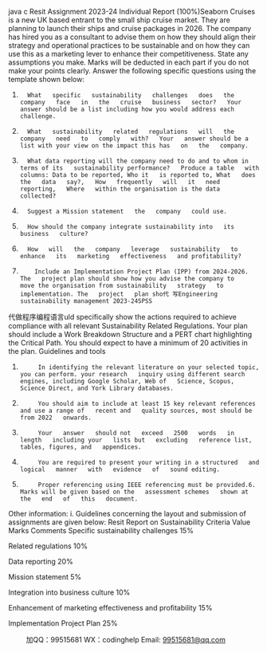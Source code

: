 java c
Resit Assignment 2023-24
Individual Report (100%)Seaborn Cruises   is a new UK based entrant to the   small   ship   cruise   market.   They   are planning   to launch their   ships and   cruise packages   in 2026.    The company has hired you   as   a   consultant   to advise them on how they should align their strategy and operational practices to be   sustainable and on how they can use this as a marketing lever to   enhance their competitiveness.   State any assumptions you make. Marks will be deducted in each part if   you do not make your   points clearly.
Answer the following specific questions using the template shown below:
1.       What   specific   sustainability   challenges   does   the   company   face   in   the   cruise   business   sector?   Your answer should be a list including how you would address each challenge.
2.       What   sustainability   related   regulations   will   the   company   need   to   comply   with?   Your   answer should be a list with your view on the impact this has   on   the   company.
3.       What data reporting will the company need to do and to whom in terms of its   sustainability performance?   Produce a table   with columns: Data to be reported, Who it   is reported to, What   does the   data   say?,   How   frequently   will   it   need   reporting,   Where   within the organisation is the data   collected?
4.       Suggest a Mission statement   the   company   could use.
5.       How should the company integrate sustainability into   its business   culture?
6.       How   will   the   company   leverage   sustainability   to   enhance   its   marketing   effectiveness   and profitability?
7.         Include an Implementation Project Plan (IPP) from 2024-2026.   The   project plan should show how you advise the company to    move the organisation from sustainability   strategy   to implementation. The   project   plan sho代 写Engineering sustainability management 2023-24SPSS
代做程序编程语言uld    specifically    show    the    actions   required   to   achieve   compliance   with   all   relevant   Sustainability   Related   Regulations.   Your plan should include a Work Breakdown   Structure and   a PERT   chart highlighting   the Critical Path.   You should expect to have a minimum of   20 activities   in   the plan.
Guidelines and   tools
1.          In identifying the relevant literature on your selected topic, you can perform. your research   inquiry using different search engines, including Google Scholar, Web of   Science, Scopus,   Science Direct, and York Library databases.
2.          You should aim to include at least 15 key relevant references and use a range of   recent and   quality sources, most should be from 2022   onwards.
3.          Your   answer   should not   exceed   2500   words   in   length   including your   lists but   excluding   reference list, tables, figures, and   appendices.
4.          You are required to present your writing in a structured   and   logical   manner   with   evidence   of   sound editing.
5.          Proper referencing using IEEE referencing must be provided.6.          Marks will be given based on the   assessment schemes   shown at   the   end   of   this   document.
Other information:
i.                   Guidelines concerning the layout and   submission   of   assignments   are given below:
Resit Report on Sustainability
Criteria
Value
Marks
Comments
Specific sustainability challenges
15%
   
   
Related regulations
10%
   
   
Data reporting
20%
   
   
Mission statement
5%
   
   
Integration into business culture
10%
   
   
Enhancement    of    marketing         effectiveness      and   profitability
15%
   
   
Implementation Project Plan
25%
   
   
   



         
加QQ：99515681  WX：codinghelp  Email: 99515681@qq.com
